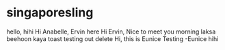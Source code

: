 # singaporesling

hello, hihi
Hi Anabelle, Ervin here
Hi Ervin, Nice to meet you
morning
laksa beehoon
kaya toast
testing out delete
Hi, this is Eunice
Testing -Eunice
hihi